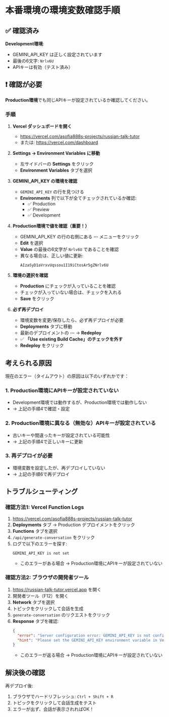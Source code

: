 # 本番環境の環境変数確認手順

## ✅ 確認済み

**Development環境**:
- GEMINI_API_KEY は正しく設定されています
- 最後の6文字: `Nrlv6U`
- APIキーは有効（テスト済み）

## ❗ 確認が必要

**Production環境**でも同じAPIキーが設定されているか確認してください。

### 手順

1. **Vercel ダッシュボードを開く**
   - https://vercel.com/asofia888s-projects/russian-talk-tutor
   - または: https://vercel.com/dashboard

2. **Settings → Environment Variables に移動**
   - 左サイドバーの **Settings** をクリック
   - **Environment Variables** タブを選択

3. **GEMINI_API_KEY の環境を確認**
   - `GEMINI_API_KEY` の行を見つける
   - **Environments** 列で以下が全てチェックされているか確認:
     - ✅ Production
     - ✅ Preview
     - ✅ Development

4. **Production環境で値を確認（重要！）**
   - GEMINI_API_KEY の行の右側にある **⋯** メニューをクリック
   - **Edit** を選択
   - **Value** の最後の6文字が `Nrlv6U` であることを確認
   - 異なる場合は、正しい値に更新:
     ```
     AIzaSyD1aVrxvUqssou1I19iCtosAr5gZNrlv6U
     ```

5. **環境の選択を確認**
   - **Production** にチェックが入っていることを確認
   - チェックが入っていない場合は、チェックを入れる
   - **Save** をクリック

6. **必ず再デプロイ**
   - 環境変数を変更/保存したら、必ず再デプロイが必要
   - **Deployments** タブに移動
   - 最新のデプロイメントの **⋯** → **Redeploy**
   - ✅ **「Use existing Build Cache」のチェックを外す**
   - **Redeploy** をクリック

## 考えられる原因

現在のエラー（タイムアウト）の原因は以下のいずれかです：

### 1. Production環境にAPIキーが設定されていない
- Development環境では動作するが、Production環境では動作しない
- → 上記の手順4で確認・設定

### 2. Production環境に異なる（無効な）APIキーが設定されている
- 古いキーや間違ったキーが設定されている可能性
- → 上記の手順4で正しいキーに更新

### 3. 再デプロイが必要
- 環境変数を設定したが、再デプロイしていない
- → 上記の手順6で再デプロイ

## トラブルシューティング

### 確認方法1: Vercel Function Logs

1. https://vercel.com/asofia888s-projects/russian-talk-tutor
2. **Deployments** タブ → Production デプロイメントをクリック
3. **Functions** タブを選択
4. `/api/generate-conversation` をクリック
5. ログで以下のエラーを探す:
   ```
   GEMINI_API_KEY is not set
   ```
   - このエラーがある場合 → Production環境にAPIキーが設定されていない

### 確認方法2: ブラウザの開発者ツール

1. https://russian-talk-tutor.vercel.app を開く
2. 開発者ツール（F12）を開く
3. **Network** タブを選択
4. トピックをクリックして会話を生成
5. `generate-conversation` のリクエストをクリック
6. **Response** タブを確認:
   ```json
   {
     "error": "Server configuration error: GEMINI_API_KEY is not configured",
     "hint": "Please set the GEMINI_API_KEY environment variable in Vercel dashboard"
   }
   ```
   - このエラーが返る場合 → Production環境にAPIキーが設定されていない

## 解決後の確認

再デプロイ後:

1. ブラウザでハードリフレッシュ: `Ctrl + Shift + R`
2. トピックをクリックして会話生成をテスト
3. エラーが出ず、会話が表示されればOK！
